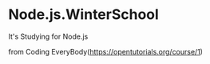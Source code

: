 # Node.js.WinterSchool

It's Studying for Node.js

from Coding EveryBody(https://opentutorials.org/course/1)
